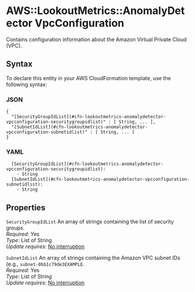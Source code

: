 # AWS::LookoutMetrics::AnomalyDetector VpcConfiguration<a name="aws-properties-lookoutmetrics-anomalydetector-vpcconfiguration"></a>

Contains configuration information about the Amazon Virtual Private Cloud \(VPC\)\.

## Syntax<a name="aws-properties-lookoutmetrics-anomalydetector-vpcconfiguration-syntax"></a>

To declare this entity in your AWS CloudFormation template, use the following syntax:

### JSON<a name="aws-properties-lookoutmetrics-anomalydetector-vpcconfiguration-syntax.json"></a>

```
{
  "[SecurityGroupIdList](#cfn-lookoutmetrics-anomalydetector-vpcconfiguration-securitygroupidlist)" : [ String, ... ],
  "[SubnetIdList](#cfn-lookoutmetrics-anomalydetector-vpcconfiguration-subnetidlist)" : [ String, ... ]
}
```

### YAML<a name="aws-properties-lookoutmetrics-anomalydetector-vpcconfiguration-syntax.yaml"></a>

```
  [SecurityGroupIdList](#cfn-lookoutmetrics-anomalydetector-vpcconfiguration-securitygroupidlist):
    - String
  [SubnetIdList](#cfn-lookoutmetrics-anomalydetector-vpcconfiguration-subnetidlist):
    - String
```

## Properties<a name="aws-properties-lookoutmetrics-anomalydetector-vpcconfiguration-properties"></a>

`SecurityGroupIdList` <a name="cfn-lookoutmetrics-anomalydetector-vpcconfiguration-securitygroupidlist"></a>
An array of strings containing the list of security groups\.  
_Required_: Yes  
_Type_: List of String  
_Update requires_: [No interruption](https://docs.aws.amazon.com/AWSCloudFormation/latest/UserGuide/using-cfn-updating-stacks-update-behaviors.html#update-no-interrupt)

`SubnetIdList` <a name="cfn-lookoutmetrics-anomalydetector-vpcconfiguration-subnetidlist"></a>
An array of strings containing the Amazon VPC subnet IDs \(e\.g\., `subnet-0bb1c79de3EXAMPLE`\.  
_Required_: Yes  
_Type_: List of String  
_Update requires_: [No interruption](https://docs.aws.amazon.com/AWSCloudFormation/latest/UserGuide/using-cfn-updating-stacks-update-behaviors.html#update-no-interrupt)
